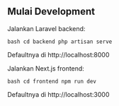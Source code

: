 ## Mulai Development
Jalankan Laravel backend:

``bash
cd backend
php artisan serve
``

Defaultnya di http://localhost:8000

Jalankan Next.js frontend:

``bash
cd frontend
npm run dev
``

Defaultnya di http://localhost:3000
